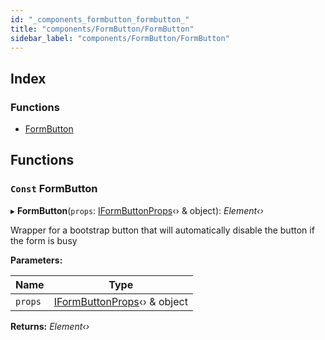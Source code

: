 ```yaml
---
id: "_components_formbutton_formbutton_"
title: "components/FormButton/FormButton"
sidebar_label: "components/FormButton/FormButton"
---
```


## Index

### Functions

* [FormButton](_components_formbutton_formbutton_.md#const-formbutton)

## Functions

### `Const` FormButton

▸ **FormButton**(`props`: [IFormButtonProps](../interfaces/_components_formbutton_formbutton_types_.iformbuttonprops.md)‹› & object): *Element‹›*

Wrapper for a bootstrap button that will
automatically disable the button if the
form is busy

**Parameters:**

Name | Type |
------ | ------ |
`props` | [IFormButtonProps](../interfaces/_components_formbutton_formbutton_types_.iformbuttonprops.md)‹› & object |

**Returns:** *Element‹›*
